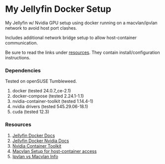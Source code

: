 # My Jellyfin Docker Setup

My Jellyfin w/ Nvidia GPU setup using docker running on a macvlan/ipvlan network to avoid host port clashes.

Includes additional network bridge setup to allow host-container communication.

Be sure to read the links under [resources](#resources). They contain install/configuration instructions.

### Dependencies

Tested on openSUSE Tumbleweed.

1) docker (tested 24.0.7_ce-2.1)
2) docker-compose (tested 2.24.1-1.1)
3) nvidia-container-toolkit (tested 1.14.4-1)
4) nvidia drivers (tested 545.29.06-18.1)
5) cuda (tested 12.3)

### Resources
1) [Jellyfin Docker Docs](https://jellyfin.org/docs/general/installation/container/)
2) [Jellyfin Docker Nvidia Docs](https://jellyfin.org/docs/general/administration/hardware-acceleration/nvidia#configure-with-linux-virtualization)
2) [Nvidia Container Toolkit](https://docs.nvidia.com/datacenter/cloud-native/container-toolkit/latest/install-guide.html)
3) [Macvlan Setup for host-container access](https://kcore.org/2020/08/18/macvlan-host-access/)
4) [Ipvlan vs Macvlan Info](https://hicu.be/macvlan-vs-ipvlan)
